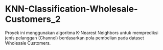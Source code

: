 # KNN-Classification-Wholesale-Customers_2
Proyek ini menggunakan algoritma K-Nearest Neighbors untuk memprediksi jenis pelanggan (Channel) berdasarkan pola pembelian pada dataset Wholesale Customers.
